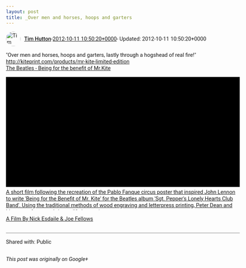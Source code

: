 ```yaml
---
layout: post
title: _Over men and horses, hoops and garters
---
```


<html><head><meta charset="utf-8"><title>&amp;quot;Over men and horses, hoops and garters, lastly through a hogshead of re...</title><style>body {font: 11pt Roboto, Arial, sans-serif; max-width: 640px; margin: 24px;}.author-photo {border-radius: 50%; margin-right: 10px; width: 40px;}.author {font-weight: 500;}.main-content {margin: 15px 0 15px;}.post-title {font-weight: bold;}.location {display: block; margin-top: 15px;}.location img {float: left; margin-right: 5px; width: 20px;}.media-link {display: inline-block; max-width: 100%; vertical-align: top;}.media-link p {margin-top: 5px; max-height: 4em; overflow: scroll;}.media {max-height: 100vh; max-width: 100%;}.video-placeholder {background: black; display: flex; height: 300px; max-width: 100%; width: 640px;}.play-icon {border-bottom: 30px solid transparent; border-left: 50px solid white; border-top: 30px solid transparent; color: white; margin: auto;}.album {max-height: 800px; overflow: scroll; width: calc(100vw - 48px);}.album .media-link {margin-right: 5px; max-width: 250px;}.album .media {max-height: 250px;}.link-embed {border-top: 1px solid lightgrey; display: block; margin-top: 20px;}.link-embed img {max-width: 100%;}.inline-link-embed {display: block;}.inline-link-embed img {vertical-align: middle;}.link-title {display: inline-block; font-size: medium; font-weight: 300; padding-left: 1em;}.reshare-attribution {display: block; font-weight: bold; margin-bottom: 10px;}.poll-image {margin-bottom: 5px; max-height: 300px; max-width: 500px;}.poll-choice {align-items: center; display: flex; margin-bottom: 5px; max-width: 500px;}.poll-choice-percentage {background-color: lightblue; height: 100%; left: 0; position: absolute; z-index: -1;}.poll-choice-selected {margin-right: 5px;}.poll-choice-results {border: 1px solid lightgray; border-radius: 5px; display: flex; line-height: 40px; overflow: hidden; padding: 0 8px; position: relative;}.poll-choice-results, .poll-choice-description {flex-grow: 1; margin-right: 10px;}.poll-choice-image {width: 100%;}.poll-choice-image, .poll-choice-image img {max-height: 40px; max-width: 100px;}.poll-choice-votes {max-height: 100px; overflow: auto;}.plus-entity-embed {color: black; display: block; text-decoration: none;}.plus-entity-embed-cover-photo {max-height: 300px; max-width: 100%;}.plus-entity-embed-info {padding: 0 1em 1em;}.plus-entity-embed-info h2 {font-weight: 500; margin: 10px 0;}.plus-entity-embed-info p {font-size: small; margin: 0;}.collection-owner-avatar {border-radius: 50%; border: 2px solid white; height: 40px; margin-top: -22px;}.visibility {padding: 1em 0; border-top: 1px solid grey;}.post-activity {padding: 1em 0; border-top: 1px solid grey;}.comments {border-top: 1px solid gray; padding-top: 1em;}.comment + .comment {margin-top: 1em;}.comment .media-link, .comment .inline-link-embed {margin-top: 5px;}</style></head><body><div style="margin-bottom:1em;"><div style="display:flex; align-items:center"><img class="author-photo" src="https://lh4.googleusercontent.com/-epo4ZZKNqEw/AAAAAAAAAAI/AAAAAAAAVSU/qu3LpcHEnoQ/s64-c/photo.jpg" alt="Tim Hutton"><a href="https://plus.google.com/+TimHutton" target="_blank" class="author">Tim Hutton</a> - <a target="_blank" href="https://plus.google.com/+TimHutton/posts/SB9XYDPkc6x">2012-10-11 10:50:20+0000</a><span> - Updated: 2012-10-11 10:50:20+0000</span></div><div class="main-content">&quot;Over men and horses, hoops and garters, lastly through a hogshead of real fire!&quot;<br><a rel="nofollow" target="_blank" href="http://kiteprint.com/products/mr-kite-limited-edition" class="ot-anchor bidi_isolate" jslog="10929; track:click" dir="ltr">http://kiteprint.com/products/mr-kite-limited-edition</a><br><a rel="nofollow" target="_blank" href="http://www.youtube.com/watch?v=vCiG7xoEb2Y" class="ot-anchor bidi_isolate" jslog="10929; track:click" dir="ltr">The Beatles - Being for the benefit of Mr.Kite</a></div><a href="http://www.vimeo.com/50892862" target="_blank" class="media-link"><div class="video-placeholder" title="A short film following the recreation of the Pablo Fanque circus poster that inspired John Lennon to write &#39;Being for the Benefit of Mr. Kite&#39; for the Beatles album &#39;Sgt. Pepper&#39;s Lonely Hearts Club Band&#39;. Using the traditional methods of wood engraving and letterpress printing, Peter Dean and his team of experts bring to life Lennon&#39;s poster.



A Film By Nick Esdaile &amp; Joe Fellows"><span class="play-icon"></span></div><p>A short film following the recreation of the Pablo Fanque circus poster that inspired John Lennon to write &#39;Being for the Benefit of Mr. Kite&#39; for the Beatles album &#39;Sgt. Pepper&#39;s Lonely Hearts Club Band&#39;. Using the traditional methods of wood engraving and letterpress printing, Peter Dean and his team of experts bring to life Lennon&#39;s poster.



A Film By Nick Esdaile &amp; Joe Fellows</p></a></div><div class="visibility">Shared with: Public</div></body></html>

<i>This post was originally on Google+</i>